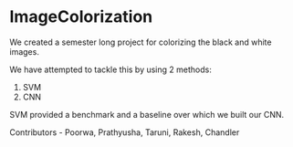 # ImageColorization

We created a semester long project for colorizing the black and white images.

We have attempted to tackle this by using 2 methods:
1. SVM
2. CNN

SVM provided a benchmark and a baseline over which we built our CNN.

Contributors - Poorwa, Prathyusha, Taruni, Rakesh, Chandler
